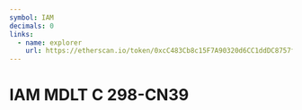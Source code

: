 ```yaml
---
symbol: IAM
decimals: 0
links:
  - name: explorer
    url: https://etherscan.io/token/0xcC483Cb8c15F7A90320d6CC1ddDC8757f47Bd8f9
---
```


# IAM MDLT C 298-CN39
